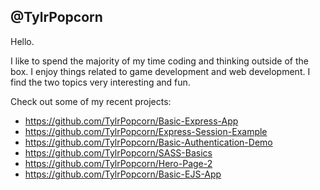 @TylrPopcorn
-----
Hello. 

I like to spend the majority of my time coding and thinking outside of the box. I enjoy things related to game development and web development. I find the two topics very interesting and fun.

Check out some of my recent projects:
- https://github.com/TylrPopcorn/Basic-Express-App
- https://github.com/TylrPopcorn/Express-Session-Example
- https://github.com/TylrPopcorn/Basic-Authentication-Demo
- https://github.com/TylrPopcorn/SASS-Basics
- https://github.com/TylrPopcorn/Hero-Page-2
- https://github.com/TylrPopcorn/Basic-EJS-App
